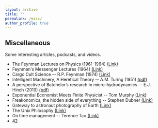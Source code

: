 ```yaml
---
layout: archive
title: ""
permalink: /misc/
author_profile: true
---
```


## Miscellaneous
Some interesting articles, podcasts, and videos.

* The Feynman Lectures on Physics (1961-1964) [(Link)](https://www.feynmanlectures.caltech.edu/)
* Feynman's Messenger Lectures (1964) [(Link)](https://www.feynmanlectures.caltech.edu/messenger.html)
* Cargo Cult Science -- R.P. Feynman (1974) [(Link)](https://calteches.library.caltech.edu/51/2/CargoCult.htm)
* Intelligent Machinery, A Heretical Theory -- A.M. Turing (1951) [(pdf)](/files/Turing1951.pdf)
* A perspective of Batchelor’s research in micro-hydrodynamics -- E.J. Hinch (2010) [(pdf)](/files/Hinch_on_Batchelor2010.pdf)
* Exponential Economist Meets Finite Physicist -- Tom Murphy [(Link)](https://dothemath.ucsd.edu/2012/04/economist-meets-physicist/)
* Freakonomics, the hidden side of everything -- Stephen Dubner [(Link)](https://freakonomics.com/)
* Gateway to astronaut photography of Earth [(Link)](https://eol.jsc.nasa.gov/Videos/CrewEarthObservationsVideos/NorthAmerica.htm)
* The Unix Philosophy [(Link)](http://www.linfo.org/unix_philosophy.html)
* On time management -- Terence Tao [(Link)](https://terrytao.wordpress.com/2008/08/07/on-time-management/)
* [42](https://news.mit.edu/2019/answer-life-universe-and-everything-sum-three-cubes-mathematics-0910)
